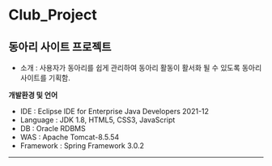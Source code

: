 # Club_Project

## 동아리 사이트 프로젝트
* 소개 : 사용자가 동아리를 쉽게 관리하여 동아리 활동이 활서화 될 수 있도록 동아리 사이트를 기획함.

**개발환경 및 언어**
* IDE : Eclipse IDE for Enterprise Java Developers 2021-12
* Language : JDK 1.8, HTML5, CSS3, JavaScript
* DB : Oracle RDBMS
* WAS : Apache Tomcat-8.5.54
* Framework : Spring Framework 3.0.2



------------------------------------

